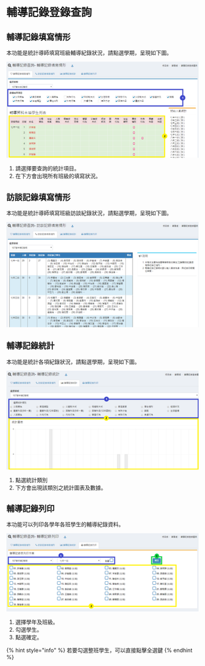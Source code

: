 # 輔導記錄登錄查詢

## 輔導記錄填寫情形

本功能是統計導師填寫班級輔導紀錄狀況，請點選學期，呈現如下圖。

![](../.gitbook/assets/fillin_status.png)

1. 請選擇要查詢的統計項目。
2. 在下方會出現所有班級的填寫狀況。

## 訪談記錄填寫情形

本功能是統計導師填寫班級訪談紀錄狀況，請點選學期，呈現如下圖。

![](../.gitbook/assets/fillin_status2.png)

## 輔導記錄統計

本功能是統計各項紀錄狀況，請點選學期，呈現如下圖。

![](../.gitbook/assets/statistics%20%281%29.png)

1. 點選統計類別
2. 下方會出現該類別之統計圖表及數據。

## 輔導記錄列印

本功能可以列印各學年各班學生的輔導紀錄資料。

![](../.gitbook/assets/counseling_record_printing.png)

1. 選擇學年及班級。
2. 勾選學生。
3. 點選確定。

{% hint style="info" %}
若要勾選整班學生，可以直接點擊全選鍵
{% endhint %}

